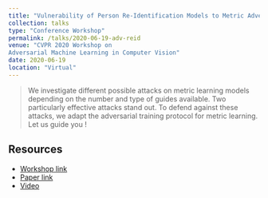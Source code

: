 ```yaml
---
title: "Vulnerability of Person Re-Identification Models to Metric Adversarial Attacks"
collection: talks
type: "Conference Workshop"
permalink: /talks/2020-06-19-adv-reid
venue: "CVPR 2020 Workshop on
Adversarial Machine Learning in Computer Vision"
date: 2020-06-19
location: "Virtual"
---
```


> We investigate different possible attacks on metric learning models depending on the number and type of guides available. Two particularly effective attacks stand out. To defend against these attacks, we adapt the adversarial training protocol for metric learning. Let us guide you !

## Resources

- [Workshop link](https://adv-workshop-2020.github.io/)
- [Paper link](https://openaccess.thecvf.com/content_CVPRW_2020/html/w47/Bouniot_Vulnerability_of_Person_Re-Identification_Models_to_Metric_Adversarial_Attacks_CVPRW_2020_paper.html)
- [Video](https://www.youtube.com/watch?v=X0YRPxzOMR0)
